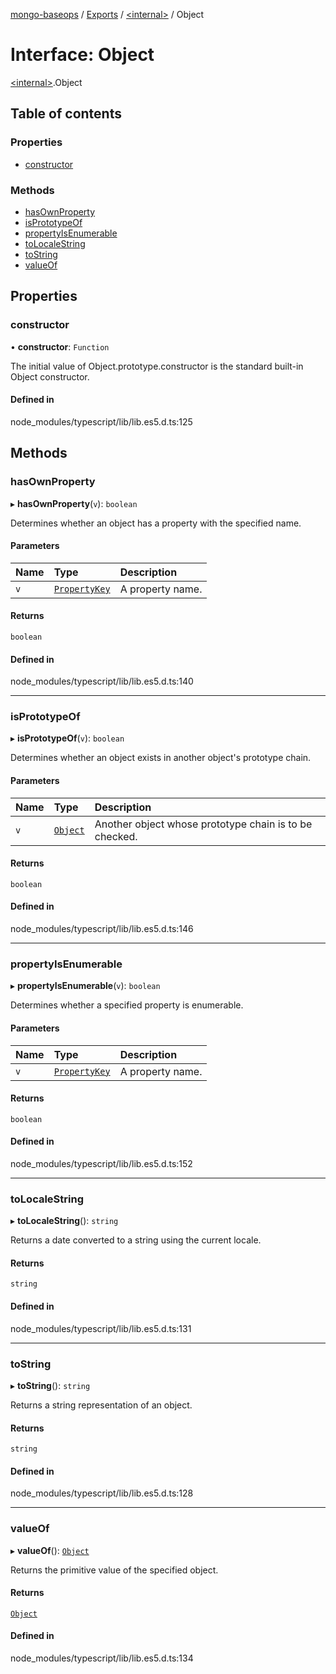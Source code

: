 [mongo-baseops](../README.md) / [Exports](../modules.md) / [\<internal\>](../modules/internal_.md) / Object

# Interface: Object

[\<internal\>](../modules/internal_.md).Object

## Table of contents

### Properties

- [constructor](internal_.Object.md#constructor)

### Methods

- [hasOwnProperty](internal_.Object.md#hasownproperty)
- [isPrototypeOf](internal_.Object.md#isprototypeof)
- [propertyIsEnumerable](internal_.Object.md#propertyisenumerable)
- [toLocaleString](internal_.Object.md#tolocalestring)
- [toString](internal_.Object.md#tostring)
- [valueOf](internal_.Object.md#valueof)

## Properties

### constructor

• **constructor**: `Function`

The initial value of Object.prototype.constructor is the standard built-in Object constructor.

#### Defined in

node_modules/typescript/lib/lib.es5.d.ts:125

## Methods

### hasOwnProperty

▸ **hasOwnProperty**(`v`): `boolean`

Determines whether an object has a property with the specified name.

#### Parameters

| Name | Type | Description |
| :------ | :------ | :------ |
| `v` | [`PropertyKey`](../modules/internal_.md#propertykey) | A property name. |

#### Returns

`boolean`

#### Defined in

node_modules/typescript/lib/lib.es5.d.ts:140

___

### isPrototypeOf

▸ **isPrototypeOf**(`v`): `boolean`

Determines whether an object exists in another object's prototype chain.

#### Parameters

| Name | Type | Description |
| :------ | :------ | :------ |
| `v` | [`Object`](internal_.Object.md) | Another object whose prototype chain is to be checked. |

#### Returns

`boolean`

#### Defined in

node_modules/typescript/lib/lib.es5.d.ts:146

___

### propertyIsEnumerable

▸ **propertyIsEnumerable**(`v`): `boolean`

Determines whether a specified property is enumerable.

#### Parameters

| Name | Type | Description |
| :------ | :------ | :------ |
| `v` | [`PropertyKey`](../modules/internal_.md#propertykey) | A property name. |

#### Returns

`boolean`

#### Defined in

node_modules/typescript/lib/lib.es5.d.ts:152

___

### toLocaleString

▸ **toLocaleString**(): `string`

Returns a date converted to a string using the current locale.

#### Returns

`string`

#### Defined in

node_modules/typescript/lib/lib.es5.d.ts:131

___

### toString

▸ **toString**(): `string`

Returns a string representation of an object.

#### Returns

`string`

#### Defined in

node_modules/typescript/lib/lib.es5.d.ts:128

___

### valueOf

▸ **valueOf**(): [`Object`](internal_.Object.md)

Returns the primitive value of the specified object.

#### Returns

[`Object`](internal_.Object.md)

#### Defined in

node_modules/typescript/lib/lib.es5.d.ts:134

